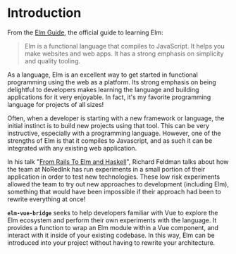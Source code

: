 # Introduction

From the [Elm Guide](https://guide.elm-lang.org/), the official guide to learning Elm:

> Elm is a functional language that compiles to JavaScript. It helps you make websites and web apps. It has a strong emphasis on simplicity and quality tooling.

As a language, Elm is an excellent way to get started in functional programming using the web as a platform. Its strong emphasis on being delightful to developers makes learning the language and building applications for it very enjoyable. In fact, it's my favorite programming language for projects of all sizes!

Often, when a developer is starting with a new framework or language, the initial instinct is to build new projects using that tool. This can be very instructive, especially with a programming language. However, one of the strengths of Elm is that it compiles to Javascript, and as such it can be integrated with any existing web application.

In his talk "[From Rails To Elm and Haskell](https://youtu.be/5CYeZ2kEiOI)", Richard Feldman talks about how the team at NoRedInk has run experiments in a small portion of their application in order to test new technologies. These low risk experiments allowed the team to try out new approaches to development (including Elm), something that would have been impossible if their approach had been to rewrite everything at once!

**`elm-vue-bridge`** seeks to help developers familiar with Vue to explore the Elm ecosystem and perform their own experiments with the language. It provides a function to wrap an Elm module within a Vue component, and interact with it inside of your existing codebase. In this way, Elm can be introduced into your project without having to rewrite your architecture.
